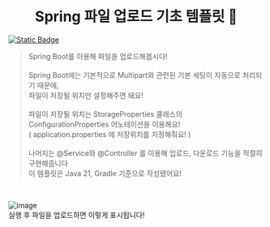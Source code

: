 <h1 align="center">Spring 파일 업로드 기초 템플릿 👋</h1>

<p>
  <a href="/" target="_blank">
    <img alt="Static Badge" src="https://img.shields.io/badge/License-ASLv2-yellow" />
  </a>
</p>


> Spring Boot를 이용해 파일을 업로드해봅시다! <br><br>
> Spring Boot에는 기본적으로 Multipart와 관련된 기본 세팅이 자동으로 처리되기 때문에,  <br>
> 파일이 저장될 위치만 설정해주면 돼요! <br><br>
> 파일이 저장될 위치는 StorageProperties 클래스의 ConfigurationProperties 어노테이션을 이용해요! <br>
> ( application.properties 에 저장위치를 지정해줘요! ) <br><br>
> 나머지는 @Service와 @Controller 를 이용해 업로드, 다운로드 기능을 적절히 구현해줍니다 <br>
> 이 템플릿은 Java 21, Gradle 기준으로 작성됐어요! <br>
> 

<br>


![image](https://github.com/binary-river/usemultipart/assets/66468384/9ee55cb7-bcc9-459b-9c84-7456b1fbd77f)
<br>
실행 후 파일을 업로드하면 이렇게 표시됩니다!



